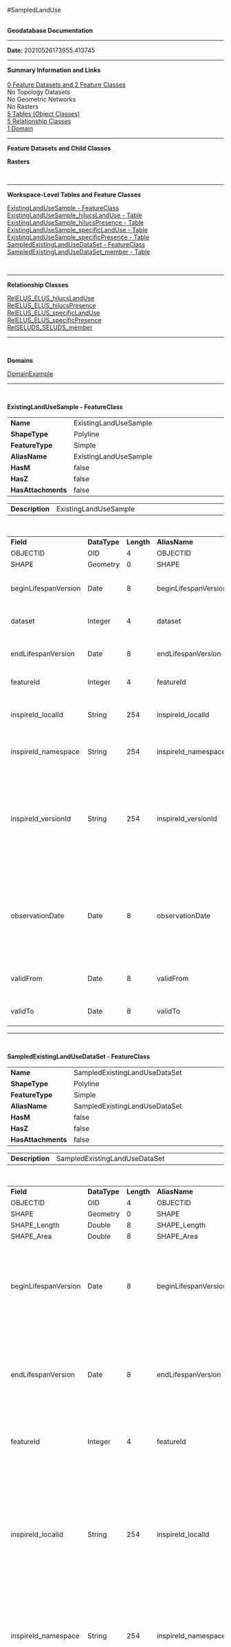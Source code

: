 
#SampledLandUse


<br/>
<strong>Geodatabase Documentation</strong>
<hr/>
<strong>Date: </strong>20210526173955.413745<br/>
<hr/>
<p><strong>Summary Information and Links</strong><br/><br/><a href="#FeatureDatasets">0 Feature Datasets and 2
Feature Classes</a><br/>No Topology Datasets<br/>No Geometric Networks<br/>No Rasters<br/><a href="#ObjectClasses">5 Tables (Object Classes)</a><br/><a href="#RelationshipClasses">5 Relationship
Classes</a><br/><a href="#Domains">1 Domain</a><br/></p>
<hr/>
<p><a name="FeatureDatasets"/><strong>Feature Datasets and Child Classes</strong></p><a name="Raster"/>
<p><strong>Rasters</strong></p><br/>
<hr/><a name="ObjectClasses"/>
<p><strong>Workspace-Level Tables and Feature Classes</strong></p>
    <a href="#FeatureClassExistingLandUseSample">ExistingLandUseSample - FeatureClass</a><br/><a href="#TableExistingLandUseSample_hilucsLandUse">ExistingLandUseSample_hilucsLandUse - Table</a><br/><a href="#TableExistingLandUseSample_hilucsPresence">ExistingLandUseSample_hilucsPresence - Table</a><br/><a href="#TableExistingLandUseSample_specificLandUse">ExistingLandUseSample_specificLandUse - Table</a><br/><a href="#TableExistingLandUseSample_specificPresence">ExistingLandUseSample_specificPresence - Table</a><br/><a href="#FeatureClassSampledExistingLandUseDataSet">SampledExistingLandUseDataSet - FeatureClass</a><br/><a href="#TableSampledExistingLandUseDataSet_member">SampledExistingLandUseDataSet_member - Table</a><br/>
<p/><br/>
<hr/><a name="RelationshipClasses"/>
<p><strong>Relationship Classes</strong></p>
    <a href="#RelationshipClassRelELUS_ELUS_hilucsLandUse">RelELUS_ELUS_hilucsLandUse</a><br/><a href="#RelationshipClassRelELUS_ELUS_hilucsPresence">RelELUS_ELUS_hilucsPresence</a><br/><a href="#RelationshipClassRelELUS_ELUS_specificLandUse">RelELUS_ELUS_specificLandUse</a><br/><a href="#RelationshipClassRelELUS_ELUS_specificPresence">RelELUS_ELUS_specificPresence</a><br/><a href="#RelationshipClassRelSELUDS_SELUDS_member">RelSELUDS_SELUDS_member</a><br/>
<p/>
<hr/><br/><a name="Domains"/>
<p><strong>Domains</strong></p><a href="#DomainDomainExample">DomainExample</a><br/>
<p/>
    <p><hr/><br/><a name="FeatureClassExistingLandUseSample"/>
<p><strong>ExistingLandUseSample - FeatureClass</strong></p>
<p>
<table width="100%" style="border-color: white">
<tbody>
<tr>
<td width="12%" style="border-color: white"><strong>Name</strong></td>
<td width="*" style="border-color: white">ExistingLandUseSample</td>
</tr>
<tr>
<td width="12%" style="border-color: white"><strong>ShapeType</strong></td>
<td width="*" style="border-color: white">Polyline</td>
</tr>
<tr>
<td width="12%" style="border-color: white"><strong>FeatureType</strong></td>
<td width="*" style="border-color: white">Simple</td>
</tr>
<tr>
<td width="12%" style="border-color: white"><strong>AliasName</strong></td>
<td width="*" style="border-color: white">ExistingLandUseSample</td>
</tr>
<tr>
<td width="12%" style="border-color: white"><strong>HasM</strong></td>
<td width="*" style="border-color: white">false</td>
</tr>
<tr>
<td width="12%" style="border-color: white"><strong>HasZ</strong></td>
<td width="*" style="border-color: white">false</td>
</tr>
<tr>
<td width="12%" style="border-color: white"><strong>HasAttachments</strong></td>
<td width="*" style="border-color: white">false</td>
</tr>
</tbody>
</table>
<table width="100%" style="border-color: white">
<tbody>
<tr>
<td width="12%" style="border-color: white"><strong>Description</strong></td>
<td width="*" style="border-color: white">ExistingLandUseSample</td>
</tr>
</tbody>
</table><br/>
<table width="100%">
<tbody>
<tr style="border:0px">
<td width="8%" style="border:0px"><strong>Field</strong></td>
<td width="8%" style="border:0px"><strong>DataType</strong></td>
<td width="5%" style="border:0px"><strong>Length</strong></td>
<td width="8%" style="border:0px"><strong>AliasName</strong></td>
<td width="8%" style="border:0px"><strong>Description</strong></td>
<td width="8%" style="border:0px"><strong>Domain</strong></td>
<td width="8%" style="border:0px"><strong>DefaultValue</strong></td>
<td width="8%" style="border:0px"><strong>IsNullable</strong></td>
<td width="5%" style="border:0px"><strong>Precision</strong></td>
<td width="5%" style="border:0px"><strong>Scale</strong></td>
</tr>
<tr>
<td width="8%">OBJECTID</td>
<td width="8%">OID</td>
<td width="3%">4</td>
<td width="8%">OBJECTID</td>
<td width="8%"/>
<td width="8%"><a href="#Domain"/></td>
<td width="8%"/>
<td width="8%">true</td>
<td/>
<td/>
</tr><tr>
<td width="8%">SHAPE</td>
<td width="8%">Geometry</td>
<td width="3%">0</td>
<td width="8%">SHAPE</td>
<td width="8%"/>
<td width="8%"><a href="#Domain"/></td>
<td width="8%"/>
<td width="8%">true</td>
<td/>
<td/>
</tr><tr>
<td width="8%">beginLifespanVersion</td>
<td width="8%">Date</td>
<td width="3%">8</td>
<td width="8%">beginLifespanVersion</td>
<td width="8%">Date and time at which this version of the spatial object was inserted or changed in the spatial data set.</td>
<td width="8%"><a href="#Domain"/></td>
<td width="8%"/>
<td width="8%">true</td>
<td/>
<td/>
</tr><tr>
<td width="8%">dataset</td>
<td width="8%">Integer</td>
<td width="3%">4</td>
<td width="8%">dataset</td>
<td width="8%">Reference to the featureID of the 'SampledExistingLandUseDataSet' set to which this sample belongs.</td>
<td width="8%"><a href="#Domain"/></td>
<td width="8%"/>
<td width="8%">true</td>
<td/>
<td/>
</tr><tr>
<td width="8%">endLifespanVersion</td>
<td width="8%">Date</td>
<td width="3%">8</td>
<td width="8%">endLifespanVersion</td>
<td width="8%">Date and time at which this version of the spatial object was superseded or retired in the spatial data set.</td>
<td width="8%"><a href="#Domain"/></td>
<td width="8%"/>
<td width="8%">true</td>
<td/>
<td/>
</tr><tr>
<td width="8%">featureId</td>
<td width="8%">Integer</td>
<td width="3%">4</td>
<td width="8%">featureId</td>
<td width="8%">Identifier, used in references to this object</td>
<td width="8%"><a href="#Domain"/></td>
<td width="8%"/>
<td width="8%">true</td>
<td/>
<td/>
</tr><tr>
<td width="8%">inspireId_localId</td>
<td width="8%">String</td>
<td width="3%">254</td>
<td width="8%">inspireId_localId</td>
<td width="8%">A local identifier, assigned by the data provider. The local identifier is unique within the namespace, that is no other spatial object carries the same unique identifier.</td>
<td width="8%"><a href="#Domain"/></td>
<td width="8%"/>
<td width="8%">true</td>
<td/>
<td/>
</tr><tr>
<td width="8%">inspireId_namespace</td>
<td width="8%">String</td>
<td width="3%">254</td>
<td width="8%">inspireId_namespace</td>
<td width="8%">Namespace uniquely identifying the data source of the spatial object.</td>
<td width="8%"><a href="#Domain"/></td>
<td width="8%"/>
<td width="8%">true</td>
<td/>
<td/>
</tr><tr>
<td width="8%">inspireId_versionId</td>
<td width="8%">String</td>
<td width="3%">254</td>
<td width="8%">inspireId_versionId</td>
<td width="8%">The identifier of the particular version of the spatial object, with a maximum length of 25 characters. If the specification of a spatial object type with an external object identifier includes life-cycle information, the version identifier is used to distinguish between the different versions of a spatial object. Within the set of all versions of a spatial object, the version identifier is unique</td>
<td width="8%"><a href="#Domain"/></td>
<td width="8%"/>
<td width="8%">true</td>
<td/>
<td/>
</tr><tr>
<td width="8%">observationDate</td>
<td width="8%">Date</td>
<td width="3%">8</td>
<td width="8%">observationDate</td>
<td width="8%">Defines the observation date of the description. It could be the date of an aerial/satellital acquisition or a field survey. The observation date allows the user to have accurate date of when the description was made in the real word. In a database, not all object informations are necessarily captured at the same time.</td>
<td width="8%"><a href="#Domain"/></td>
<td width="8%"/>
<td width="8%">true</td>
<td/>
<td/>
</tr><tr>
<td width="8%">validFrom</td>
<td width="8%">Date</td>
<td width="3%">8</td>
<td width="8%">validFrom</td>
<td width="8%">Date and time of which this version of the address component was or will be valid in the real world.</td>
<td width="8%"><a href="#Domain"/></td>
<td width="8%"/>
<td width="8%">true</td>
<td/>
<td/>
</tr><tr>
<td width="8%">validTo</td>
<td width="8%">Date</td>
<td width="3%">8</td>
<td width="8%">validTo</td>
<td width="8%">Date and time at which the address component ceased or will cease to exist in the real world.</td>
<td width="8%"><a href="#Domain"/></td>
<td width="8%"/>
<td width="8%">true</td>
<td/>
<td/>
</tr>
</tbody>
</table>
</p></p><p><hr/><br/><a name="FeatureClassSampledExistingLandUseDataSet"/>
<p><strong>SampledExistingLandUseDataSet - FeatureClass</strong></p>
<p>
<table width="100%" style="border-color: white">
<tbody>
<tr>
<td width="12%" style="border-color: white"><strong>Name</strong></td>
<td width="*" style="border-color: white">SampledExistingLandUseDataSet</td>
</tr>
<tr>
<td width="12%" style="border-color: white"><strong>ShapeType</strong></td>
<td width="*" style="border-color: white">Polyline</td>
</tr>
<tr>
<td width="12%" style="border-color: white"><strong>FeatureType</strong></td>
<td width="*" style="border-color: white">Simple</td>
</tr>
<tr>
<td width="12%" style="border-color: white"><strong>AliasName</strong></td>
<td width="*" style="border-color: white">SampledExistingLandUseDataSet</td>
</tr>
<tr>
<td width="12%" style="border-color: white"><strong>HasM</strong></td>
<td width="*" style="border-color: white">false</td>
</tr>
<tr>
<td width="12%" style="border-color: white"><strong>HasZ</strong></td>
<td width="*" style="border-color: white">false</td>
</tr>
<tr>
<td width="12%" style="border-color: white"><strong>HasAttachments</strong></td>
<td width="*" style="border-color: white">false</td>
</tr>
</tbody>
</table>
<table width="100%" style="border-color: white">
<tbody>
<tr>
<td width="12%" style="border-color: white"><strong>Description</strong></td>
<td width="*" style="border-color: white">SampledExistingLandUseDataSet</td>
</tr>
</tbody>
</table><br/>
<table width="100%">
<tbody>
<tr style="border:0px">
<td width="8%" style="border:0px"><strong>Field</strong></td>
<td width="8%" style="border:0px"><strong>DataType</strong></td>
<td width="5%" style="border:0px"><strong>Length</strong></td>
<td width="8%" style="border:0px"><strong>AliasName</strong></td>
<td width="8%" style="border:0px"><strong>Description</strong></td>
<td width="8%" style="border:0px"><strong>Domain</strong></td>
<td width="8%" style="border:0px"><strong>DefaultValue</strong></td>
<td width="8%" style="border:0px"><strong>IsNullable</strong></td>
<td width="5%" style="border:0px"><strong>Precision</strong></td>
<td width="5%" style="border:0px"><strong>Scale</strong></td>
</tr>
<tr>
<td width="8%">OBJECTID</td>
<td width="8%">OID</td>
<td width="3%">4</td>
<td width="8%">OBJECTID</td>
<td width="8%"/>
<td width="8%"><a href="#Domain"/></td>
<td width="8%"/>
<td width="8%">true</td>
<td/>
<td/>
</tr><tr>
<td width="8%">SHAPE</td>
<td width="8%">Geometry</td>
<td width="3%">0</td>
<td width="8%">SHAPE</td>
<td width="8%"/>
<td width="8%"><a href="#Domain"/></td>
<td width="8%"/>
<td width="8%">true</td>
<td/>
<td/>
</tr><tr>
<td width="8%">SHAPE_Length</td>
<td width="8%">Double</td>
<td width="3%">8</td>
<td width="8%">SHAPE_Length</td>
<td width="8%"/>
<td width="8%"><a href="#Domain"/></td>
<td width="8%"/>
<td width="8%">true</td>
<td/>
<td/>
</tr><tr>
<td width="8%">SHAPE_Area</td>
<td width="8%">Double</td>
<td width="3%">8</td>
<td width="8%">SHAPE_Area</td>
<td width="8%"/>
<td width="8%"><a href="#Domain"/></td>
<td width="8%"/>
<td width="8%">true</td>
<td/>
<td/>
</tr><tr>
<td width="8%">beginLifespanVersion</td>
<td width="8%">Date</td>
<td width="3%">8</td>
<td width="8%">beginLifespanVersion</td>
<td width="8%">Date and time at which this version of the spatial object was inserted or changed in the spatial data set.</td>
<td width="8%"><a href="#Domain"/></td>
<td width="8%"/>
<td width="8%">true</td>
<td/>
<td/>
</tr><tr>
<td width="8%">endLifespanVersion</td>
<td width="8%">Date</td>
<td width="3%">8</td>
<td width="8%">endLifespanVersion</td>
<td width="8%">Date and time at which this version of the spatial object was superseded or retired in the spatial data set.</td>
<td width="8%"><a href="#Domain"/></td>
<td width="8%"/>
<td width="8%">true</td>
<td/>
<td/>
</tr><tr>
<td width="8%">featureId</td>
<td width="8%">Integer</td>
<td width="3%">4</td>
<td width="8%">featureId</td>
<td width="8%">Identifier, used in references to this object</td>
<td width="8%"><a href="#Domain"/></td>
<td width="8%"/>
<td width="8%">true</td>
<td/>
<td/>
</tr><tr>
<td width="8%">inspireId_localId</td>
<td width="8%">String</td>
<td width="3%">254</td>
<td width="8%">inspireId_localId</td>
<td width="8%">A local identifier, assigned by the data provider. The local identifier is unique within the namespace, that is no other spatial object carries the same unique identifier.</td>
<td width="8%"><a href="#Domain"/></td>
<td width="8%"/>
<td width="8%">true</td>
<td/>
<td/>
</tr><tr>
<td width="8%">inspireId_namespace</td>
<td width="8%">String</td>
<td width="3%">254</td>
<td width="8%">inspireId_namespace</td>
<td width="8%">Namespace uniquely identifying the data source of the spatial object.</td>
<td width="8%"><a href="#Domain"/></td>
<td width="8%"/>
<td width="8%">true</td>
<td/>
<td/>
</tr><tr>
<td width="8%">inspireId_versionId</td>
<td width="8%">String</td>
<td width="3%">254</td>
<td width="8%">inspireId_versionId</td>
<td width="8%">The identifier of the particular version of the spatial object, with a maximum length of 25 characters. If the specification of a spatial object type with an external object identifier includes life-cycle information, the version identifier is used to distinguish between the different versions of a spatial object. Within the set of all versions of a spatial object, the version identifier is unique</td>
<td width="8%"><a href="#Domain"/></td>
<td width="8%"/>
<td width="8%">true</td>
<td/>
<td/>
</tr><tr>
<td width="8%">name</td>
<td width="8%">String</td>
<td width="3%">254</td>
<td width="8%">name</td>
<td width="8%">Human readable name of the data set.</td>
<td width="8%"><a href="#Domain"/></td>
<td width="8%"/>
<td width="8%">true</td>
<td/>
<td/>
</tr><tr>
<td width="8%">validFrom</td>
<td width="8%">Date</td>
<td width="3%">8</td>
<td width="8%">validFrom</td>
<td width="8%">Date and time of which this version of the address component was or will be valid in the real world.</td>
<td width="8%"><a href="#Domain"/></td>
<td width="8%"/>
<td width="8%">true</td>
<td/>
<td/>
</tr><tr>
<td width="8%">validTo</td>
<td width="8%">Date</td>
<td width="3%">8</td>
<td width="8%">validTo</td>
<td width="8%">Date and time at which the address component ceased or will cease to exist in the real world.</td>
<td width="8%"><a href="#Domain"/></td>
<td width="8%"/>
<td width="8%">true</td>
<td/>
<td/>
</tr>
</tbody>
</table>
</p></p>
<p><hr/><a name="TableExistingLandUseSample_hilucsLandUse"/>
<p><strong>ExistingLandUseSample_hilucsLandUse - Table</strong></p>
<table width="100%" style="border-color: white">
<tbody>
<tr>
<td width="12%" style="border-color: white"><strong>Name</strong></td>
<td width="*" style="border-color: white">ExistingLandUseSample_hilucsLandUse</td>
</tr>
<tr>
<td width="12%" style="border-color: white"><strong>AliasName</strong></td>
<td width="*" style="border-color: white">ExistingLandUseSample_hilucsLandUse</td>
</tr>
<tr>
<td width="12%" style="border-color: white"><strong>HasAttachments</strong></td>
<td width="*" style="border-color: white">false</td>
</tr>
</tbody>
</table>
<table width="100%" style="border-color: white">
<tbody>
<tr>
<td width="12%" style="border-color: white"><strong>Description</strong></td>
<td width="*" style="border-color: white">ExistingLandUseSample_hilucsLandUse</td>
</tr>
</tbody>
</table><br/>
<table width="100%">
<tbody>
<tr style="border:0px">
<td width="8%" style="border:0px"><strong>Field</strong></td>
<td width="8%" style="border:0px"><strong>DataType</strong></td>
<td width="5%" style="border:0px"><strong>Length</strong></td>
<td width="8%" style="border:0px"><strong>AliasName</strong></td>
<td width="8%" style="border:0px"><strong>Description</strong></td>
<td width="8%" style="border:0px"><strong>Domain</strong></td>
<td width="8%" style="border:0px"><strong>DefaultValue</strong></td>
<td width="8%" style="border:0px"><strong>IsNullable</strong></td>
<td width="5%" style="border:0px"><strong>Precision</strong></td>
<td width="5%" style="border:0px"><strong>Scale</strong></td>
</tr>
<tr>
<td width="8%">OBJECTID</td>
<td width="8%">OID</td>
<td width="3%">4</td>
<td width="8%">OBJECTID</td>
<td width="8%"/>
<td width="8%"><a href="#Domain"/></td>
<td width="8%"/>
<td width="8%">true</td>
<td/>
<td/>
</tr><tr>
<td width="8%">hilucsLandUse</td>
<td width="8%">String</td>
<td width="3%">254</td>
<td width="8%">hilucsLandUse</td>
<td width="8%">Land use HILUCS classes that are present in this existing land use sample.</td>
<td width="8%"><a href="#Domain"/></td>
<td width="8%"/>
<td width="8%">true</td>
<td/>
<td/>
</tr><tr>
<td width="8%">hilucsLandUse_href</td>
<td width="8%">String</td>
<td width="3%">254</td>
<td width="8%">hilucsLandUse_href</td>
<td width="8%">URI from the HILUCSValue Codelist.</td>
<td width="8%"><a href="#Domain"/></td>
<td width="8%"/>
<td width="8%">true</td>
<td/>
<td/>
</tr><tr>
<td width="8%">RID</td>
<td width="8%">Integer</td>
<td width="3%">4</td>
<td width="8%">RID</td>
<td width="8%">Reference to featureId field in parent 'ExistingLandUseSample'.</td>
<td width="8%"><a href="#Domain"/></td>
<td width="8%"/>
<td width="8%">true</td>
<td/>
<td/>
</tr>
</tbody>
</table>
</p><p><hr/><a name="TableExistingLandUseSample_hilucsPresence"/>
<p><strong>ExistingLandUseSample_hilucsPresence - Table</strong></p>
<table width="100%" style="border-color: white">
<tbody>
<tr>
<td width="12%" style="border-color: white"><strong>Name</strong></td>
<td width="*" style="border-color: white">ExistingLandUseSample_hilucsPresence</td>
</tr>
<tr>
<td width="12%" style="border-color: white"><strong>AliasName</strong></td>
<td width="*" style="border-color: white">ExistingLandUseSample_hilucsPresence</td>
</tr>
<tr>
<td width="12%" style="border-color: white"><strong>HasAttachments</strong></td>
<td width="*" style="border-color: white">false</td>
</tr>
</tbody>
</table>
<table width="100%" style="border-color: white">
<tbody>
<tr>
<td width="12%" style="border-color: white"><strong>Description</strong></td>
<td width="*" style="border-color: white">ExistingLandUseSample_hilucsPresence</td>
</tr>
</tbody>
</table><br/>
<table width="100%">
<tbody>
<tr style="border:0px">
<td width="8%" style="border:0px"><strong>Field</strong></td>
<td width="8%" style="border:0px"><strong>DataType</strong></td>
<td width="5%" style="border:0px"><strong>Length</strong></td>
<td width="8%" style="border:0px"><strong>AliasName</strong></td>
<td width="8%" style="border:0px"><strong>Description</strong></td>
<td width="8%" style="border:0px"><strong>Domain</strong></td>
<td width="8%" style="border:0px"><strong>DefaultValue</strong></td>
<td width="8%" style="border:0px"><strong>IsNullable</strong></td>
<td width="5%" style="border:0px"><strong>Precision</strong></td>
<td width="5%" style="border:0px"><strong>Scale</strong></td>
</tr>
<tr>
<td width="8%">OBJECTID</td>
<td width="8%">OID</td>
<td width="3%">4</td>
<td width="8%">OBJECTID</td>
<td width="8%"/>
<td width="8%"><a href="#Domain"/></td>
<td width="8%"/>
<td width="8%">true</td>
<td/>
<td/>
</tr><tr>
<td width="8%">orderedList</td>
<td width="8%">String</td>
<td width="3%">254</td>
<td width="8%">orderedList</td>
<td width="8%">Land use HILUCS classes that are present in this existing land use sample.</td>
<td width="8%"><a href="#Domain"/></td>
<td width="8%"/>
<td width="8%">true</td>
<td/>
<td/>
</tr><tr>
<td width="8%">orderedList_href</td>
<td width="8%">String</td>
<td width="3%">254</td>
<td width="8%">orderedList_href</td>
<td width="8%">URI from the HILUCSValue Codelist.</td>
<td width="8%"><a href="#Domain"/></td>
<td width="8%"/>
<td width="8%">true</td>
<td/>
<td/>
</tr><tr>
<td width="8%">percentage_hilucsValue</td>
<td width="8%">String</td>
<td width="3%">254</td>
<td width="8%">percentage_hilucsValue</td>
<td width="8%">Land use HILUCS classes that are present in this existing land use sample.</td>
<td width="8%"><a href="#Domain"/></td>
<td width="8%"/>
<td width="8%">true</td>
<td/>
<td/>
</tr><tr>
<td width="8%">percentage_hilucsValue_href</td>
<td width="8%">String</td>
<td width="3%">254</td>
<td width="8%">percentage_hilucsValue_href</td>
<td width="8%">URI from the HILUCSValue Codelist.</td>
<td width="8%"><a href="#Domain"/></td>
<td width="8%"/>
<td width="8%">true</td>
<td/>
<td/>
</tr><tr>
<td width="8%">percentage_percentage</td>
<td width="8%">String</td>
<td width="3%">254</td>
<td width="8%">percentage_percentage</td>
<td width="8%">Percentage of land use object that is covered by this specific presence.</td>
<td width="8%"><a href="#Domain"/></td>
<td width="8%"/>
<td width="8%">true</td>
<td/>
<td/>
</tr><tr>
<td width="8%">RID</td>
<td width="8%">Integer</td>
<td width="3%">4</td>
<td width="8%">RID</td>
<td width="8%">Reference to featureId field in parent 'ExistingLandUseSample'.</td>
<td width="8%"><a href="#Domain"/></td>
<td width="8%"/>
<td width="8%">true</td>
<td/>
<td/>
</tr>
</tbody>
</table>
</p><p><hr/><a name="TableExistingLandUseSample_specificLandUse"/>
<p><strong>ExistingLandUseSample_specificLandUse - Table</strong></p>
<table width="100%" style="border-color: white">
<tbody>
<tr>
<td width="12%" style="border-color: white"><strong>Name</strong></td>
<td width="*" style="border-color: white">ExistingLandUseSample_specificLandUse</td>
</tr>
<tr>
<td width="12%" style="border-color: white"><strong>AliasName</strong></td>
<td width="*" style="border-color: white">ExistingLandUseSample_specificLandUse</td>
</tr>
<tr>
<td width="12%" style="border-color: white"><strong>HasAttachments</strong></td>
<td width="*" style="border-color: white">false</td>
</tr>
</tbody>
</table>
<table width="100%" style="border-color: white">
<tbody>
<tr>
<td width="12%" style="border-color: white"><strong>Description</strong></td>
<td width="*" style="border-color: white">ExistingLandUseSample_specificLandUse</td>
</tr>
</tbody>
</table><br/>
<table width="100%">
<tbody>
<tr style="border:0px">
<td width="8%" style="border:0px"><strong>Field</strong></td>
<td width="8%" style="border:0px"><strong>DataType</strong></td>
<td width="5%" style="border:0px"><strong>Length</strong></td>
<td width="8%" style="border:0px"><strong>AliasName</strong></td>
<td width="8%" style="border:0px"><strong>Description</strong></td>
<td width="8%" style="border:0px"><strong>Domain</strong></td>
<td width="8%" style="border:0px"><strong>DefaultValue</strong></td>
<td width="8%" style="border:0px"><strong>IsNullable</strong></td>
<td width="5%" style="border:0px"><strong>Precision</strong></td>
<td width="5%" style="border:0px"><strong>Scale</strong></td>
</tr>
<tr>
<td width="8%">OBJECTID</td>
<td width="8%">OID</td>
<td width="3%">4</td>
<td width="8%">OBJECTID</td>
<td width="8%"/>
<td width="8%"><a href="#Domain"/></td>
<td width="8%"/>
<td width="8%">true</td>
<td/>
<td/>
</tr><tr>
<td width="8%">RID</td>
<td width="8%">Integer</td>
<td width="3%">4</td>
<td width="8%">RID</td>
<td width="8%">Reference to featureId field in parent 'ExistingLandUseSample'.</td>
<td width="8%"><a href="#Domain"/></td>
<td width="8%"/>
<td width="8%">true</td>
<td/>
<td/>
</tr><tr>
<td width="8%">specificLandUse</td>
<td width="8%">String</td>
<td width="3%">254</td>
<td width="8%">specificLandUse</td>
<td width="8%">Specific value category for this specific percentage. Value from the LandUseClassificationValue Codelist.</td>
<td width="8%"><a href="#Domain"/></td>
<td width="8%"/>
<td width="8%">true</td>
<td/>
<td/>
</tr><tr>
<td width="8%">specificLandUse_href</td>
<td width="8%">String</td>
<td width="3%">254</td>
<td width="8%">specificLandUse_href</td>
<td width="8%">Specific value category for this specific percentage. Value from the LandUseClassificationValue Codelist.</td>
<td width="8%"><a href="#Domain"/></td>
<td width="8%"/>
<td width="8%">true</td>
<td/>
<td/>
</tr>
</tbody>
</table>
</p><p><hr/><a name="TableExistingLandUseSample_specificPresence"/>
<p><strong>ExistingLandUseSample_specificPresence - Table</strong></p>
<table width="100%" style="border-color: white">
<tbody>
<tr>
<td width="12%" style="border-color: white"><strong>Name</strong></td>
<td width="*" style="border-color: white">ExistingLandUseSample_specificPresence</td>
</tr>
<tr>
<td width="12%" style="border-color: white"><strong>AliasName</strong></td>
<td width="*" style="border-color: white">ExistingLandUseSample_specificPresence</td>
</tr>
<tr>
<td width="12%" style="border-color: white"><strong>HasAttachments</strong></td>
<td width="*" style="border-color: white">false</td>
</tr>
</tbody>
</table>
<table width="100%" style="border-color: white">
<tbody>
<tr>
<td width="12%" style="border-color: white"><strong>Description</strong></td>
<td width="*" style="border-color: white">ExistingLandUseSample_specificPresence</td>
</tr>
</tbody>
</table><br/>
<table width="100%">
<tbody>
<tr style="border:0px">
<td width="8%" style="border:0px"><strong>Field</strong></td>
<td width="8%" style="border:0px"><strong>DataType</strong></td>
<td width="5%" style="border:0px"><strong>Length</strong></td>
<td width="8%" style="border:0px"><strong>AliasName</strong></td>
<td width="8%" style="border:0px"><strong>Description</strong></td>
<td width="8%" style="border:0px"><strong>Domain</strong></td>
<td width="8%" style="border:0px"><strong>DefaultValue</strong></td>
<td width="8%" style="border:0px"><strong>IsNullable</strong></td>
<td width="5%" style="border:0px"><strong>Precision</strong></td>
<td width="5%" style="border:0px"><strong>Scale</strong></td>
</tr>
<tr>
<td width="8%">OBJECTID</td>
<td width="8%">OID</td>
<td width="3%">4</td>
<td width="8%">OBJECTID</td>
<td width="8%"/>
<td width="8%"><a href="#Domain"/></td>
<td width="8%"/>
<td width="8%">true</td>
<td/>
<td/>
</tr><tr>
<td width="8%">orderedList</td>
<td width="8%">String</td>
<td width="3%">254</td>
<td width="8%">orderedList</td>
<td width="8%">LandUseClassificationValue</td>
<td width="8%"><a href="#Domain"/></td>
<td width="8%"/>
<td width="8%">true</td>
<td/>
<td/>
</tr><tr>
<td width="8%">orderedList_href</td>
<td width="8%">String</td>
<td width="3%">254</td>
<td width="8%">orderedList_href</td>
<td width="8%">LandUseClassificationValue</td>
<td width="8%"><a href="#Domain"/></td>
<td width="8%"/>
<td width="8%">true</td>
<td/>
<td/>
</tr><tr>
<td width="8%">percentage_specificPercentage</td>
<td width="8%">String</td>
<td width="3%">254</td>
<td width="8%">percentage_specificPercentage</td>
<td width="8%">Percentage of land use object that is covered by a specific presence.</td>
<td width="8%"><a href="#Domain"/></td>
<td width="8%"/>
<td width="8%">true</td>
<td/>
<td/>
</tr><tr>
<td width="8%">percentage_specificValue</td>
<td width="8%">String</td>
<td width="3%">254</td>
<td width="8%">percentage_specificValue</td>
<td width="8%">LandUseClassificationValue</td>
<td width="8%"><a href="#Domain"/></td>
<td width="8%"/>
<td width="8%">true</td>
<td/>
<td/>
</tr><tr>
<td width="8%">percentage_specificValue_href</td>
<td width="8%">String</td>
<td width="3%">254</td>
<td width="8%">percentage_specificValue_href</td>
<td width="8%">LandUseClassificationValue</td>
<td width="8%"><a href="#Domain"/></td>
<td width="8%"/>
<td width="8%">true</td>
<td/>
<td/>
</tr><tr>
<td width="8%">RID</td>
<td width="8%">Integer</td>
<td width="3%">4</td>
<td width="8%">RID</td>
<td width="8%">Reference to featureId field in parent 'ExistingLandUseSample'.</td>
<td width="8%"><a href="#Domain"/></td>
<td width="8%"/>
<td width="8%">true</td>
<td/>
<td/>
</tr>
</tbody>
</table>
</p><p><hr/><a name="TableSampledExistingLandUseDataSet_member"/>
<p><strong>SampledExistingLandUseDataSet_member - Table</strong></p>
<table width="100%" style="border-color: white">
<tbody>
<tr>
<td width="12%" style="border-color: white"><strong>Name</strong></td>
<td width="*" style="border-color: white">SampledExistingLandUseDataSet_member</td>
</tr>
<tr>
<td width="12%" style="border-color: white"><strong>AliasName</strong></td>
<td width="*" style="border-color: white">SampledExistingLandUseDataSet_member</td>
</tr>
<tr>
<td width="12%" style="border-color: white"><strong>HasAttachments</strong></td>
<td width="*" style="border-color: white">false</td>
</tr>
</tbody>
</table>
<table width="100%" style="border-color: white">
<tbody>
<tr>
<td width="12%" style="border-color: white"><strong>Description</strong></td>
<td width="*" style="border-color: white">SampledExistingLandUseDataSet_member</td>
</tr>
</tbody>
</table><br/>
<table width="100%">
<tbody>
<tr style="border:0px">
<td width="8%" style="border:0px"><strong>Field</strong></td>
<td width="8%" style="border:0px"><strong>DataType</strong></td>
<td width="5%" style="border:0px"><strong>Length</strong></td>
<td width="8%" style="border:0px"><strong>AliasName</strong></td>
<td width="8%" style="border:0px"><strong>Description</strong></td>
<td width="8%" style="border:0px"><strong>Domain</strong></td>
<td width="8%" style="border:0px"><strong>DefaultValue</strong></td>
<td width="8%" style="border:0px"><strong>IsNullable</strong></td>
<td width="5%" style="border:0px"><strong>Precision</strong></td>
<td width="5%" style="border:0px"><strong>Scale</strong></td>
</tr>
<tr>
<td width="8%">OBJECTID</td>
<td width="8%">OID</td>
<td width="3%">4</td>
<td width="8%">OBJECTID</td>
<td width="8%"/>
<td width="8%"><a href="#Domain"/></td>
<td width="8%"/>
<td width="8%">true</td>
<td/>
<td/>
</tr><tr>
<td width="8%">member</td>
<td width="8%">Integer</td>
<td width="3%">4</td>
<td width="8%">member</td>
<td width="8%">Reference to the featureId of the  members (ExistingLandUseSample) of the sampled existing land use data set.</td>
<td width="8%"><a href="#Domain"/></td>
<td width="8%"/>
<td width="8%">true</td>
<td/>
<td/>
</tr><tr>
<td width="8%">RID</td>
<td width="8%">Integer</td>
<td width="3%">4</td>
<td width="8%">RID</td>
<td width="8%">Reference to featureId field in parent 'SampledExistingLandUseDataSet'.</td>
<td width="8%"><a href="#Domain"/></td>
<td width="8%"/>
<td width="8%">true</td>
<td/>
<td/>
</tr>
</tbody>
</table>
</p>
    <p><hr/><a name="RelationshipClassRelELUS_ELUS_hilucsLandUse"/>
<p><strong>RelELUS_ELUS_hilucsLandUse - RelationshipClass</strong></p>
<table width="100%">
<tbody>
<tr>
<td width="12%" style="border-color: white"><strong>Name</strong></td>
<td width="*" style="border-color: white">RelELUS_ELUS_hilucsLandUse</td>
</tr>
<tr>
<td width="12%" style="border-color: white"><strong>Cardinality</strong></td>
<td width="*" style="border-color: white">OneToMany</td>
</tr>
<tr>
<td width="12%" style="border-color: white"><strong>IsAttributed</strong></td>
<td width="*" style="border-color: white">False</td>
</tr>
<tr>
<td width="12%" style="border-color: white"><strong>IsComposite</strong></td>
<td width="*" style="border-color: white">False</td>
</tr>
<tr>
<td width="12%" style="border-color: white"><strong>ForwardPathLabel</strong></td>
<td width="*" style="border-color: white">ExistingLandUseSample_hilucsLandUse</td>
</tr>
<tr>
<td width="12%" style="border-color: white"><strong>BackwardPathLabel</strong></td>
<td width="*" style="border-color: white">ExistingLandUseSample</td>
</tr>
</tbody>
</table>
<table width="100%" style="border-color: white">
<tbody>
<tr>
<td width="12%" style="border-color: white"><strong>Description</strong></td>
<td width="*" style="border-color: white">RelELUS_ELUS_hilucsLandUse</td>
</tr>
</tbody>
</table>
<table width="50%">
<tbody>
<tr style="border:0px">
<td width="30%" style="border:0px"><strong>Origin Class Name</strong></td>
<td width="30%" style="border:0px"><strong>Origin Primary Key</strong></td>
<td width="30%" style="border:0px"><strong>Origin Foreign Key</strong></td>
</tr><br/>
<tr>
<td width="30%">ExistingLandUseSample</td>
<td width="30%">featureId</td>
<td width="30%">RID</td>
</tr>
</tbody>
</table><br/>
<table width="50%">
<tbody>
<tr style="border:0px">
<td width="30%" style="border:0px"><strong>Destination Class Name</strong></td>
<td width="30%" style="border:0px"><strong>Destination Primary Key</strong></td>
<td width="30%" style="border:0px"><strong>Destination Foreign Key</strong></td>
</tr>
<tr>
<td width="30%">ExistingLandUseSample_hilucsLandUse</td>
<td width="30%"/>
<td width="30%"/>
</tr>
</tbody>
</table></p><p><hr/><a name="RelationshipClassRelELUS_ELUS_hilucsPresence"/>
<p><strong>RelELUS_ELUS_hilucsPresence - RelationshipClass</strong></p>
<table width="100%">
<tbody>
<tr>
<td width="12%" style="border-color: white"><strong>Name</strong></td>
<td width="*" style="border-color: white">RelELUS_ELUS_hilucsPresence</td>
</tr>
<tr>
<td width="12%" style="border-color: white"><strong>Cardinality</strong></td>
<td width="*" style="border-color: white">OneToMany</td>
</tr>
<tr>
<td width="12%" style="border-color: white"><strong>IsAttributed</strong></td>
<td width="*" style="border-color: white">False</td>
</tr>
<tr>
<td width="12%" style="border-color: white"><strong>IsComposite</strong></td>
<td width="*" style="border-color: white">False</td>
</tr>
<tr>
<td width="12%" style="border-color: white"><strong>ForwardPathLabel</strong></td>
<td width="*" style="border-color: white">ExistingLandUseSample_hilucsPresence</td>
</tr>
<tr>
<td width="12%" style="border-color: white"><strong>BackwardPathLabel</strong></td>
<td width="*" style="border-color: white">ExistingLandUseSample</td>
</tr>
</tbody>
</table>
<table width="100%" style="border-color: white">
<tbody>
<tr>
<td width="12%" style="border-color: white"><strong>Description</strong></td>
<td width="*" style="border-color: white">RelELUS_ELUS_hilucsPresence</td>
</tr>
</tbody>
</table>
<table width="50%">
<tbody>
<tr style="border:0px">
<td width="30%" style="border:0px"><strong>Origin Class Name</strong></td>
<td width="30%" style="border:0px"><strong>Origin Primary Key</strong></td>
<td width="30%" style="border:0px"><strong>Origin Foreign Key</strong></td>
</tr><br/>
<tr>
<td width="30%">ExistingLandUseSample</td>
<td width="30%">featureId</td>
<td width="30%">RID</td>
</tr>
</tbody>
</table><br/>
<table width="50%">
<tbody>
<tr style="border:0px">
<td width="30%" style="border:0px"><strong>Destination Class Name</strong></td>
<td width="30%" style="border:0px"><strong>Destination Primary Key</strong></td>
<td width="30%" style="border:0px"><strong>Destination Foreign Key</strong></td>
</tr>
<tr>
<td width="30%">ExistingLandUseSample_hilucsPresence</td>
<td width="30%"/>
<td width="30%"/>
</tr>
</tbody>
</table></p><p><hr/><a name="RelationshipClassRelELUS_ELUS_specificLandUse"/>
<p><strong>RelELUS_ELUS_specificLandUse - RelationshipClass</strong></p>
<table width="100%">
<tbody>
<tr>
<td width="12%" style="border-color: white"><strong>Name</strong></td>
<td width="*" style="border-color: white">RelELUS_ELUS_specificLandUse</td>
</tr>
<tr>
<td width="12%" style="border-color: white"><strong>Cardinality</strong></td>
<td width="*" style="border-color: white">OneToMany</td>
</tr>
<tr>
<td width="12%" style="border-color: white"><strong>IsAttributed</strong></td>
<td width="*" style="border-color: white">False</td>
</tr>
<tr>
<td width="12%" style="border-color: white"><strong>IsComposite</strong></td>
<td width="*" style="border-color: white">False</td>
</tr>
<tr>
<td width="12%" style="border-color: white"><strong>ForwardPathLabel</strong></td>
<td width="*" style="border-color: white">ExistingLandUseSample_specificLandUse</td>
</tr>
<tr>
<td width="12%" style="border-color: white"><strong>BackwardPathLabel</strong></td>
<td width="*" style="border-color: white">ExistingLandUseSample</td>
</tr>
</tbody>
</table>
<table width="100%" style="border-color: white">
<tbody>
<tr>
<td width="12%" style="border-color: white"><strong>Description</strong></td>
<td width="*" style="border-color: white">RelELUS_ELUS_specificLandUse</td>
</tr>
</tbody>
</table>
<table width="50%">
<tbody>
<tr style="border:0px">
<td width="30%" style="border:0px"><strong>Origin Class Name</strong></td>
<td width="30%" style="border:0px"><strong>Origin Primary Key</strong></td>
<td width="30%" style="border:0px"><strong>Origin Foreign Key</strong></td>
</tr><br/>
<tr>
<td width="30%">ExistingLandUseSample</td>
<td width="30%">featureId</td>
<td width="30%">RID</td>
</tr>
</tbody>
</table><br/>
<table width="50%">
<tbody>
<tr style="border:0px">
<td width="30%" style="border:0px"><strong>Destination Class Name</strong></td>
<td width="30%" style="border:0px"><strong>Destination Primary Key</strong></td>
<td width="30%" style="border:0px"><strong>Destination Foreign Key</strong></td>
</tr>
<tr>
<td width="30%">ExistingLandUseSample_specificLandUse</td>
<td width="30%"/>
<td width="30%"/>
</tr>
</tbody>
</table></p><p><hr/><a name="RelationshipClassRelELUS_ELUS_specificPresence"/>
<p><strong>RelELUS_ELUS_specificPresence - RelationshipClass</strong></p>
<table width="100%">
<tbody>
<tr>
<td width="12%" style="border-color: white"><strong>Name</strong></td>
<td width="*" style="border-color: white">RelELUS_ELUS_specificPresence</td>
</tr>
<tr>
<td width="12%" style="border-color: white"><strong>Cardinality</strong></td>
<td width="*" style="border-color: white">OneToMany</td>
</tr>
<tr>
<td width="12%" style="border-color: white"><strong>IsAttributed</strong></td>
<td width="*" style="border-color: white">False</td>
</tr>
<tr>
<td width="12%" style="border-color: white"><strong>IsComposite</strong></td>
<td width="*" style="border-color: white">False</td>
</tr>
<tr>
<td width="12%" style="border-color: white"><strong>ForwardPathLabel</strong></td>
<td width="*" style="border-color: white">ExistingLandUseSample_specificPresence</td>
</tr>
<tr>
<td width="12%" style="border-color: white"><strong>BackwardPathLabel</strong></td>
<td width="*" style="border-color: white">ExistingLandUseSample</td>
</tr>
</tbody>
</table>
<table width="100%" style="border-color: white">
<tbody>
<tr>
<td width="12%" style="border-color: white"><strong>Description</strong></td>
<td width="*" style="border-color: white">RelELUS_ELUS_specificPresence</td>
</tr>
</tbody>
</table>
<table width="50%">
<tbody>
<tr style="border:0px">
<td width="30%" style="border:0px"><strong>Origin Class Name</strong></td>
<td width="30%" style="border:0px"><strong>Origin Primary Key</strong></td>
<td width="30%" style="border:0px"><strong>Origin Foreign Key</strong></td>
</tr><br/>
<tr>
<td width="30%">ExistingLandUseSample</td>
<td width="30%">featureId</td>
<td width="30%">RID</td>
</tr>
</tbody>
</table><br/>
<table width="50%">
<tbody>
<tr style="border:0px">
<td width="30%" style="border:0px"><strong>Destination Class Name</strong></td>
<td width="30%" style="border:0px"><strong>Destination Primary Key</strong></td>
<td width="30%" style="border:0px"><strong>Destination Foreign Key</strong></td>
</tr>
<tr>
<td width="30%">ExistingLandUseSample_specificPresence</td>
<td width="30%"/>
<td width="30%"/>
</tr>
</tbody>
</table></p><p><hr/><a name="RelationshipClassRelSELUDS_SELUDS_member"/>
<p><strong>RelSELUDS_SELUDS_member - RelationshipClass</strong></p>
<table width="100%">
<tbody>
<tr>
<td width="12%" style="border-color: white"><strong>Name</strong></td>
<td width="*" style="border-color: white">RelSELUDS_SELUDS_member</td>
</tr>
<tr>
<td width="12%" style="border-color: white"><strong>Cardinality</strong></td>
<td width="*" style="border-color: white">OneToMany</td>
</tr>
<tr>
<td width="12%" style="border-color: white"><strong>IsAttributed</strong></td>
<td width="*" style="border-color: white">False</td>
</tr>
<tr>
<td width="12%" style="border-color: white"><strong>IsComposite</strong></td>
<td width="*" style="border-color: white">False</td>
</tr>
<tr>
<td width="12%" style="border-color: white"><strong>ForwardPathLabel</strong></td>
<td width="*" style="border-color: white">SampledExistingLandUseDataSet_member</td>
</tr>
<tr>
<td width="12%" style="border-color: white"><strong>BackwardPathLabel</strong></td>
<td width="*" style="border-color: white">SampledExistingLandUseDataSet</td>
</tr>
</tbody>
</table>
<table width="100%" style="border-color: white">
<tbody>
<tr>
<td width="12%" style="border-color: white"><strong>Description</strong></td>
<td width="*" style="border-color: white">RelSELUDS_SELUDS_member</td>
</tr>
</tbody>
</table>
<table width="50%">
<tbody>
<tr style="border:0px">
<td width="30%" style="border:0px"><strong>Origin Class Name</strong></td>
<td width="30%" style="border:0px"><strong>Origin Primary Key</strong></td>
<td width="30%" style="border:0px"><strong>Origin Foreign Key</strong></td>
</tr><br/>
<tr>
<td width="30%">SampledExistingLandUseDataSet</td>
<td width="30%">featureId</td>
<td width="30%">RID</td>
</tr>
</tbody>
</table><br/>
<table width="50%">
<tbody>
<tr style="border:0px">
<td width="30%" style="border:0px"><strong>Destination Class Name</strong></td>
<td width="30%" style="border:0px"><strong>Destination Primary Key</strong></td>
<td width="30%" style="border:0px"><strong>Destination Foreign Key</strong></td>
</tr>
<tr>
<td width="30%">SampledExistingLandUseDataSet_member</td>
<td width="30%"/>
<td width="30%"/>
</tr>
</tbody>
</table></p>
<hr/><a name="DomainDomainExample"/>
<p><strong>DomainExample - Domain</strong></p>
<p>
<table width="100%" style="border-color: white">
<tbody>
<tr>
<td width="12%" style="border-color: white"><strong>DomainName</strong></td>
<td width="*" style="border-color: white">DomainExample</td>
</tr>
<tr>
<td width="12%" style="border-color: white"><strong>FieldType</strong></td>
<td width="*" style="border-color: white">String</td>
</tr>
<tr>
<td width="20%" style="border-color: white"><strong>Domain Type</strong></td>
<td width="*%" style="border-color: white">CodedValue</td>
</tr>
</tbody>
</table><br/>
<table width="100%">
<tbody>
<tr style="border-width:0px"><strong>
<td width="10%" style="border-width:0px"><strong>Code</strong></td>
</strong>
<td width="20%" style="border-width:0px"><strong>Name</strong></td>
</tr>
<tr>
<tr>
<td width="20%">Val1</td>
<td width="20%">Val1</td>
</tr>
<tr>
<td width="20%">Val2</td>
<td width="20%">Val2</td>
</tr>
</tr>
</tbody>
</table>
</p>
<hr/>
